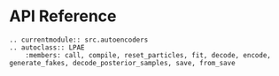 # API Reference

```{eval-rst}
.. currentmodule:: src.autoencoders
.. autoclass:: LPAE
    :members: call, compile, reset_particles, fit, decode, encode, generate_fakes, decode_posterior_samples, save, from_save
```


